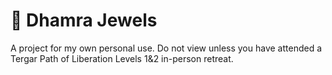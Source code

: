 # 💎 Dhamra Jewels

A project for my own personal use. Do not view unless you have attended a Tergar Path of Liberation Levels 1&2 in-person retreat.